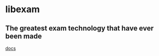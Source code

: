 <h1><b>libexam</b></h1>
<p><h2>The greatest exam technology that have ever been made</h2></p>
<a href="https://docs.google.com/presentation/d/17ta37mAVbffOpp8TmocTaK4I5ei1BUyw?rtpof=true&usp=drive_fs">docs</a>